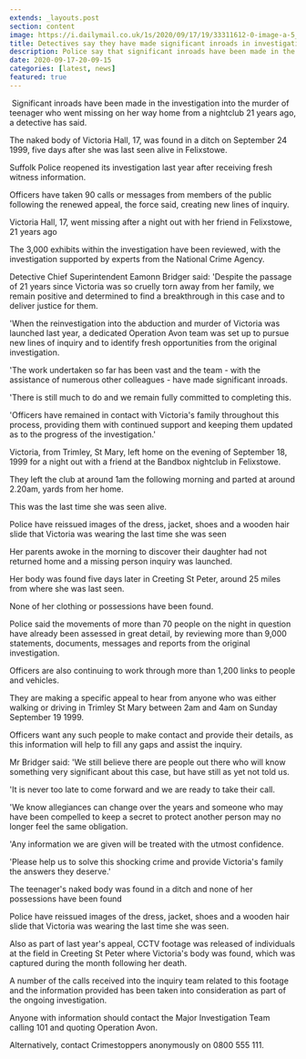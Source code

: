```yaml
---
extends: _layouts.post
section: content
image: https://i.dailymail.co.uk/1s/2020/09/17/19/33311612-0-image-a-5_1600367982960.jpg 
title: Detectives say they have made significant inroads in investigation into murder of Victoria Hall,17 
description: Police say that significant inroads have been made in the investigation into the murder of Victoria Hall, 17  who went missing on her way home from a nightclub  in Felixstowe.21 years ago 
date: 2020-09-17-20-09-15 
categories: [latest, news] 
featured: true 
--- 
```

 Significant inroads have been made in the investigation into the murder of teenager who went missing on her way home from a nightclub 21 years ago, a detective has said.

The naked body of Victoria Hall, 17, was found in a ditch on September 24 1999, five days after she was last seen alive in Felixstowe. 

Suffolk Police reopened its investigation last year after receiving fresh witness information. 

Officers have taken 90 calls or messages from members of the public following the renewed appeal, the force said, creating new lines of inquiry.

Victoria Hall, 17, went missing after a night out with her friend in Felixstowe, 21 years ago

The 3,000 exhibits within the investigation have been reviewed, with the investigation supported by experts from the National Crime Agency.

Detective Chief Superintendent Eamonn Bridger said: 'Despite the passage of 21 years since Victoria was so cruelly torn away from her family, we remain positive and determined to find a breakthrough in this case and to deliver justice for them.

'When the reinvestigation into the abduction and murder of Victoria was launched last year, a dedicated Operation Avon team was set up to pursue new lines of inquiry and to identify fresh opportunities from the original investigation.

'The work undertaken so far has been vast and the team - with the assistance of numerous other colleagues - have made significant inroads.

'There is still much to do and we remain fully committed to completing this.

'Officers have remained in contact with Victoria's family throughout this process, providing them with continued support and keeping them updated as to the progress of the investigation.' 

Victoria, from Trimley, St Mary, left home on the evening of September 18, 1999 for a night out with a friend at the Bandbox nightclub in Felixstowe.

They left the club at around 1am the following morning and parted at around 2.20am, yards from her home.

This was the last time she was seen alive.

Police have reissued images of the dress, jacket, shoes and a wooden hair slide that Victoria was wearing the last time she was seen

Her parents awoke in the morning to discover their daughter had not returned home and a missing person inquiry was launched.

Her body was found five days later in Creeting St Peter, around 25 miles from where she was last seen.

None of her clothing or possessions have been found.

Police said the movements of more than 70 people on the night in question have already been assessed in great detail, by reviewing more than 9,000 statements, documents, messages and reports from the original investigation.

Officers are also continuing to work through more than 1,200 links to people and vehicles.

They are making a specific appeal to hear from anyone who was either walking or driving in Trimley St Mary between 2am and 4am on Sunday September 19 1999.

Officers want any such people to make contact and provide their details, as this information will help to fill any gaps and assist the inquiry.

Mr Bridger said: 'We still believe there are people out there who will know something very significant about this case, but have still as yet not told us.

'It is never too late to come forward and we are ready to take their call.

'We know allegiances can change over the years and someone who may have been compelled to keep a secret to protect another person may no longer feel the same obligation.

'Any information we are given will be treated with the utmost confidence.

'Please help us to solve this shocking crime and provide Victoria's family the answers they deserve.'

The teenager's naked body was found in a ditch and none of her possessions have been found

Police have reissued images of the dress, jacket, shoes and a wooden hair slide that Victoria was wearing the last time she was seen.

Also as part of last year's appeal, CCTV footage was released of individuals at the field in Creeting St Peter where Victoria's body was found, which was captured during the month following her death.

A number of the calls received into the inquiry team related to this footage and the information provided has been taken into consideration as part of the ongoing investigation.

Anyone with information should contact the Major Investigation Team calling 101 and quoting Operation Avon.

Alternatively, contact Crimestoppers anonymously on 0800 555 111.

